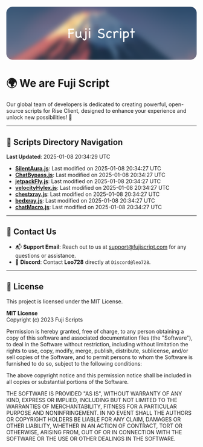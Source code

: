 ![Banner](.github/b.webp)

# 🌍 **We are Fuji Script**

Our global team of developers is dedicated to creating powerful, open-source scripts for Rise Client, designed to enhance your experience and unlock new possibilities! 🌟

---
<!-- SCRIPTS_NAVIGATION_START -->
## 📂 **Scripts Directory Navigation**

**Last Updated**: 2025-01-08 20:34:29 UTC

- **[SilentAura.js](scripts/SilentAura.js)**: Last modified on 2025-01-08 20:34:27 UTC
- **[ChatBypass.js](scripts/ChatBypass.js)**: Last modified on 2025-01-08 20:34:27 UTC
- **[jetpackFly.js](scripts/jetpackFly.js)**: Last modified on 2025-01-08 20:34:27 UTC
- **[velocityHylex.js](scripts/velocityHylex.js)**: Last modified on 2025-01-08 20:34:27 UTC
- **[chestxray.js](scripts/chestxray.js)**: Last modified on 2025-01-08 20:34:27 UTC
- **[bedxray.js](scripts/bedxray.js)**: Last modified on 2025-01-08 20:34:27 UTC
- **[chatMacro.js](scripts/chatMacro.js)**: Last modified on 2025-01-08 20:34:27 UTC

<!-- SCRIPTS_NAVIGATION_END -->

---

## 💬 **Contact Us**  
- 📬 **Support Email**: Reach out to us at [support@fujiscript.com](mailto:support@fujiscript.com) for any questions or assistance.  
- 💬 **Discord**: Contact **Leo728** directly at `Discord@leo728`.

---

## 📜 **License**

This project is licensed under the MIT License.  

**MIT License**  
Copyright (c) 2023 Fuji Scripts  

Permission is hereby granted, free of charge, to any person obtaining a copy of this software and associated documentation files (the "Software"), to deal in the Software without restriction, including without limitation the rights to use, copy, modify, merge, publish, distribute, sublicense, and/or sell copies of the Software, and to permit persons to whom the Software is furnished to do so, subject to the following conditions:  

The above copyright notice and this permission notice shall be included in all copies or substantial portions of the Software.  

THE SOFTWARE IS PROVIDED "AS IS", WITHOUT WARRANTY OF ANY KIND, EXPRESS OR IMPLIED, INCLUDING BUT NOT LIMITED TO THE WARRANTIES OF MERCHANTABILITY, FITNESS FOR A PARTICULAR PURPOSE AND NONINFRINGEMENT. IN NO EVENT SHALL THE AUTHORS OR COPYRIGHT HOLDERS BE LIABLE FOR ANY CLAIM, DAMAGES OR OTHER LIABILITY, WHETHER IN AN ACTION OF CONTRACT, TORT OR OTHERWISE, ARISING FROM, OUT OF OR IN CONNECTION WITH THE SOFTWARE OR THE USE OR OTHER DEALINGS IN THE SOFTWARE.  
